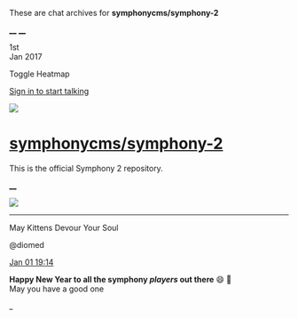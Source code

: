 These are chat archives for **symphonycms/symphony-2**

[__](/symphonycms/symphony-2/archives/2017/01/02)
[__](/symphonycms/symphony-2/archives/2016/12/31)

1st  
Jan 2017

Toggle Heatmap

[Sign in to start talking](/login?action=login&button=archive-login)

![](https://avatars-02.gitter.im/group/iv/3/57542c45c43b8c601977197e?s=48)

#  [symphonycms/symphony-2](/symphonycms/symphony-2)

This is the official Symphony 2 repository.

[ __ ](/orgs/symphonycms/rooms "More symphonycms rooms" )

![](https://avatars1.githubusercontent.com/u/72777?v=3&s=30)

__ __

May Kittens Devour Your Soul

@diomed

[Jan 01
19:14](https://gitter.im/symphonycms/symphony-2?at=586955289e6f00e74ae5f902 ""
)

**Happy New Year to all the symphony _players_ out there** :smile: :tada:  
May you have a good one

_

